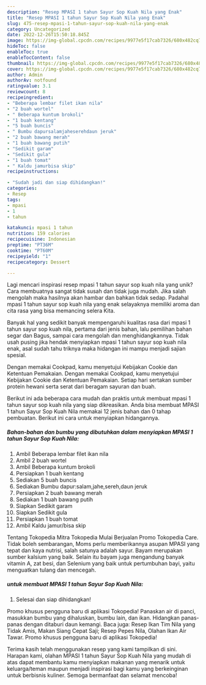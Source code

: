 ```yaml
---
description: "Resep MPASI 1 tahun Sayur Sop Kuah Nila yang Enak"
title: "Resep MPASI 1 tahun Sayur Sop Kuah Nila yang Enak"
slug: 475-resep-mpasi-1-tahun-sayur-sop-kuah-nila-yang-enak
category: Uncategorized
date: 2022-12-26T15:50:18.845Z
image: https://img-global.cpcdn.com/recipes/9977e5f17cab7326/680x482cq70/mpasi-1-tahun-sayur-sop-kuah-nila-foto-resep-utama.jpg
hideToc: false
enableToc: true
enableTocContent: false
thumbnail: https://img-global.cpcdn.com/recipes/9977e5f17cab7326/680x482cq70/mpasi-1-tahun-sayur-sop-kuah-nila-foto-resep-utama.jpg
cover: https://img-global.cpcdn.com/recipes/9977e5f17cab7326/680x482cq70/mpasi-1-tahun-sayur-sop-kuah-nila-foto-resep-utama.jpg
author: Admin
authorAv: notfound
ratingvalue: 3.1
reviewcount: 8
recipeingredient:
- "Beberapa lembar filet ikan nila"
- "2 buah wortel"
- " Beberapa kuntum brokoli"
- "1 buah kentang"
- "5 buah buncis"
- " Bumbu dapursalamjaheserehdaun jeruk"
- "2 buah bawang merah"
- "1 buah bawang putih"
- "Sedikit garam"
- "Sedikit gula"
- "1 buah tomat"
- " Kaldu jamurbisa skip"
recipeinstructions:

- "Sudah jadi dan siap dihidangkan!"
categories:
- Resep
tags:
- mpasi
- 1
- tahun

katakunci: mpasi 1 tahun 
nutrition: 159 calories
recipecuisine: Indonesian
preptime: "PT36M"
cooktime: "PT60M"
recipeyield: "1"
recipecategory: Dessert

---
```





Lagi mencari inspirasi resep mpasi 1 tahun sayur sop kuah nila yang unik? Cara membuatnya sangat tidak susah dan tidak juga mudah. Jika salah mengolah maka hasilnya akan hambar dan bahkan tidak sedap. Padahal mpasi 1 tahun sayur sop kuah nila yang enak selayaknya memiliki aroma dan cita rasa yang bisa memancing selera Kita.





Banyak hal yang sedikit banyak mempengaruhi kualitas rasa dari mpasi 1 tahun sayur sop kuah nila, pertama dari jenis bahan, lalu pemilihan bahan segar dan Bagus, sampai cara mengolah dan menghidangkannya. Tidak usah pusing jika hendak menyiapkan mpasi 1 tahun sayur sop kuah nila enak,      asal sudah tahu triknya maka hidangan ini mampu menjadi sajian spesial.














Dengan memakai Cookpad, kamu menyetujui Kebijakan Cookie dan Ketentuan Pemakaian. Dengan memakai Cookpad, kamu menyetujui Kebijakan Cookie dan Ketentuan Pemakaian. Setiap hari sertakan sumber protein hewani serta serat dari beragam sayuran dan buah.






Berikut ini ada beberapa cara mudah dan praktis untuk membuat mpasi 1 tahun sayur sop kuah nila yang siap dikreasikan. Anda bisa membuat MPASI 1 tahun Sayur Sop Kuah Nila memakai 12 jenis bahan dan 0 tahap pembuatan. Berikut ini cara untuk menyiapkan hidangannya.

<!--inarticleads1-->

##### Bahan-bahan dan bumbu yang dibutuhkan dalam menyiapkan MPASI 1 tahun Sayur Sop Kuah Nila:

1. Ambil Beberapa lembar filet ikan nila
1. Ambil 2 buah wortel
1. Ambil  Beberapa kuntum brokoli
1. Persiapkan 1 buah kentang
1. Sediakan 5 buah buncis
1. Sediakan  Bumbu dapur:salam,jahe,sereh,daun jeruk
1. Persiapkan 2 buah bawang merah
1. Sediakan 1 buah bawang putih
1. Siapkan Sedikit garam
1. Siapkan Sedikit gula
1. Persiapkan 1 buah tomat
1. Ambil  Kaldu jamur/bisa skip


Tentang Tokopedia Mitra Tokopedia Mulai Berjualan Promo Tokopedia Care. Tidak boleh sembarangan, Moms perlu memberikannya asupan MPASI yang tepat dan kaya nutrisi, salah satunya adalah sayur. Bayam merupakan sumber kalsium yang baik. Selain itu bayam juga mengandung banyak vitamin A, zat besi, dan Selenium yang baik untuk pertumbuhan bayi, yaitu menguatkan tulang dan mencegah. 

<!--inarticleads2-->

#####  untuk membuat MPASI 1 tahun Sayur Sop Kuah Nila:


1. Selesai dan siap dihidangkan!

Promo khusus pengguna baru di aplikasi Tokopedia! Panaskan air di panci, masukkan bumbu yang dihaluskan, bumbu lain, dan ikan. Hidangkan panas-panas dengan ditaburi daun kemangi. Baca juga: Resep Ikan Tim Nila yang Tidak Amis, Makan Siang Cepat Saji; Resep Pepes Nila, Olahan Ikan Air Tawar. Promo khusus pengguna baru di aplikasi Tokopedia! 

Terima kasih telah menggunakan resep yang kami tampilkan di sini. Harapan kami, olahan MPASI 1 tahun Sayur Sop Kuah Nila yang mudah di atas dapat membantu kamu menyiapkan makanan yang menarik untuk keluarga/teman maupun menjadi inspirasi bagi kamu yang berkeinginan untuk berbisnis kuliner. Semoga bermanfaat dan selamat mencoba!
